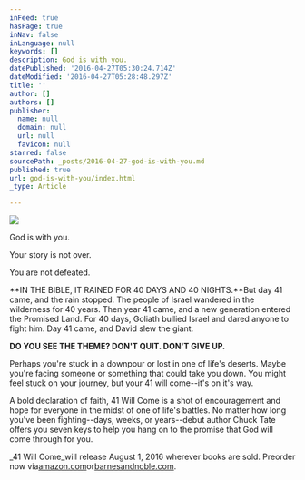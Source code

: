 ```yaml
---
inFeed: true
hasPage: true
inNav: false
inLanguage: null
keywords: []
description: God is with you.
datePublished: '2016-04-27T05:30:24.714Z'
dateModified: '2016-04-27T05:28:48.297Z'
title: ''
author: []
authors: []
publisher:
  name: null
  domain: null
  url: null
  favicon: null
starred: false
sourcePath: _posts/2016-04-27-god-is-with-you.md
published: true
url: god-is-with-you/index.html
_type: Article

---
```

![](https://the-grid-user-content.s3-us-west-2.amazonaws.com/ca78c76e-d370-43d0-8d7b-79c5981b0db4.jpg)

God is with you.

Your story is not over.

You are not defeated.

**IN THE BIBLE, IT RAINED FOR 40 DAYS AND 40 NIGHTS.**But day 41 came, and the rain stopped. The people of Israel wandered in the wilderness for 40 years. Then year 41 came, and a new generation entered the Promised Land. For 40 days, Goliath bullied Israel and dared anyone to fight him. Day 41 came, and David slew the giant.

**DO YOU SEE THE THEME? DON'T QUIT. DON'T GIVE UP.**

Perhaps you're stuck in a downpour or lost in one of life's deserts. Maybe you're facing someone or something that could take you down. You might feel stuck on your journey, but your 41 will come--it's on it's way.

A bold declaration of faith, 41 Will Come is a shot of encouragement and hope for everyone in the midst of one of life's battles. No matter how long you've been fighting--days, weeks, or years--debut author Chuck Tate offers you seven keys to help you hang on to the promise that God will come through for you.

_41 Will Come_will release August 1, 2016 wherever books are sold. Preorder now via[amazon.com][0]or[barnesandnoble.com][1].

[0]: http://www.amazon.com/41-Will-Come-Tough---Standing/dp/1496410556
[1]: http://www.barnesandnoble.com/w/41-will-come-chuck-e-tate/1123107666?ean=9781496410559